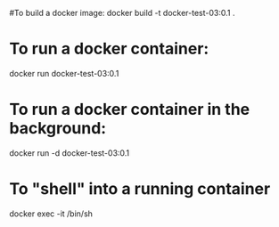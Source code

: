 #To build a docker image:
docker build -t docker-test-03:0.1 .

# To run a docker container:
docker run docker-test-03:0.1

# To run a docker container in the background:
docker run -d docker-test-03:0.1

# To "shell" into a running container
docker exec -it <container-id> /bin/sh
